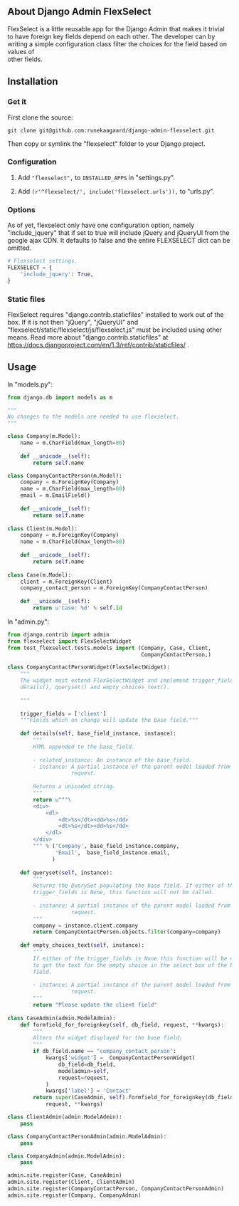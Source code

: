 ## About Django Admin FlexSelect ##

FlexSelect is a little reusable app for the Django Admin that makes it trivial
to have foreign key fields depend on each other. The developer can by writing a 
simple configuration class filter the choices for the field based on values of  
other fields.

## Installation ##
### Get it ###
First clone the source:
    
    git clone git@github.com:runekaagaard/django-admin-flexselect.git

Then copy or symlink the "flexselect" folder to your Django project.

### Configuration ###

1. Add `"flexselect",` to `INSTALLED_APPS` in "settings.py".

1. Add `(r'^flexselect/', include('flexselect.urls')),` to "urls.py".

### Options ###
As of yet, flexselect only have one configuration option, namely 
"include_jquery" that if set to true will include jQuery and jQueryUI from 
the google ajax CDN. It defaults to false and the entire FLEXSELECT dict can
be omitted.

```python
# Flexselect settings.
FLEXSELECT = {
    'include_jquery': True,
}
```

### Static files ###
FlexSelect requires "django.contrib.staticfiles" installed to work 
out of the box. If it is not then "jQuery", "jQueryUI" and 
"flexselect/static/flexselect/js/flexselect.js" must be included using other
means. Read more about "django.contrib.staticfiles" at 
https://docs.djangoproject.com/en/1.3/ref/contrib/staticfiles/ .

## Usage ##

In "models.py":
```python
from django.db import models as m

"""
No changes to the models are needed to use flexselect.
"""

class Company(m.Model):
    name = m.CharField(max_length=80)
    
    def __unicode__(self):
        return self.name

class CompanyContactPerson(m.Model):
    company = m.ForeignKey(Company)
    name = m.CharField(max_length=80)
    email = m.EmailField()
    
    def __unicode__(self):
        return self.name
    
class Client(m.Model):
    company = m.ForeignKey(Company)
    name = m.CharField(max_length=80)
    
    def __unicode__(self):
        return self.name
     
class Case(m.Model):
    client = m.ForeignKey(Client)
    company_contact_person = m.ForeignKey(CompanyContactPerson)
    
    def __unicode__(self):
        return u'Case: %d' % self.id
```

In "admin.py":

```python
from django.contrib import admin
from flexselect import FlexSelectWidget
from test_flexselect.tests.models import (Company, Case, Client, 
                                          CompanyContactPerson,)

class CompanyContactPersonWidget(FlexSelectWidget):
    """
    The widget must extend FlexSelectWidget and implement trigger_fields, 
    details(), queryset() and empty_choices_text().
     
    """
    
    trigger_fields = ['client']
    """Fields which on change will update the base field."""
    
    def details(self, base_field_instance, instance):
        """
        HTML appended to the base_field.
        
        - related_instance: An instance of the base_field.
        - instance: A partial instance of the parent model loaded from the
                    request.
                    
        Returns a unicoded string.
        """
        return u"""\
        <div>
            <dl>
                <dt>%s</dt><dd>%s</dd>
                <dt>%s</dt><dd>%s</dd>
            </dl>
        </div>
        """ % ('Company', base_field_instance.company,
               'Email',  base_field_instance.email,
              )
        
    def queryset(self, instance):
        """
        Returns the QuerySet populating the base field. If either of the
        trigger_fields is None, this function will not be called.
        
        - instance: A partial instance of the parent model loaded from the
                    request.
        """
        company = instance.client.company
        return CompanyContactPerson.objects.filter(company=company)
    
    def empty_choices_text(self, instance):
        """
        If either of the trigger_fields is None this function will be called
        to get the text for the empty choice in the select box of the base
        field.
        
        - instance: A partial instance of the parent model loaded from the
                    request.
        """
        return "Please update the client field"
    
class CaseAdmin(admin.ModelAdmin):
    def formfield_for_foreignkey(self, db_field, request, **kwargs):
        """
        Alters the widget displayed for the base field.
        """
        if db_field.name == "company_contact_person":
            kwargs['widget'] =  CompanyContactPersonWidget(
                db_field=db_field,
                modeladmin=self,
                request=request,
            )
            kwargs['label'] = 'Contact'
        return super(CaseAdmin, self).formfield_for_foreignkey(db_field, 
            request, **kwargs)

class ClientAdmin(admin.ModelAdmin):
    pass

class CompanyContactPersonAdmin(admin.ModelAdmin):
    pass

class CompanyAdmin(admin.ModelAdmin):
    pass

admin.site.register(Case, CaseAdmin)
admin.site.register(Client, ClientAdmin)
admin.site.register(CompanyContactPerson, CompanyContactPersonAdmin)
admin.site.register(Company, CompanyAdmin)
```

